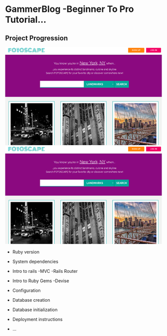# GammerBlog -Beginner To Pro Tutorial...

## Project Progression

![GammerBlog](https://github.com/cndragn/fotoscape/blob/master/app/assets/images/fotoscape.png)
![GammerBlog](https://github.com/cndragn/fotoscape/blob/master/app/assets/images/fotoscape.png)


* Ruby version

* System dependencies

* Intro to rails
  -MVC
  -Rails Router

* Intro to Ruby Gems
  -Devise

* Configuration

* Database creation

* Database initialization

* Deployment instructions

* ...
